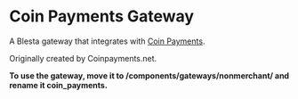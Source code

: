 # Coin Payments Gateway

A Blesta gateway that integrates with [Coin Payments](https://coinpayments.net).

Originally created by Coinpayments.net.

**To use the gateway, move it to /components/gateways/nonmerchant/ and rename it coin_payments.**